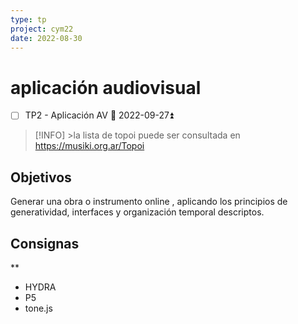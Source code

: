 ```yaml
---
type: tp
project: cym22
date: 2022-08-30
---
```


# aplicación audiovisual

- [ ] TP2  - Aplicación AV 📅 2022-09-27⏫

> [!INFO] >la lista de topoi puede ser consultada en https://musiki.org.ar/Topoi

## Objetivos

Generar una obra o instrumento online , aplicando los principios de generatividad, interfaces y organización temporal descriptos.

## Consignas
**
-  HYDRA
- P5
- tone.js

